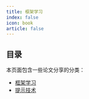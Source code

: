 ```yaml
---
title: 框架学习
index: false
icon: book
article: false
---
```


## 目录

本页面包含一些论文分享的分类：

- [框架学习](./frame/)
- [提示技术](./prompt/)
